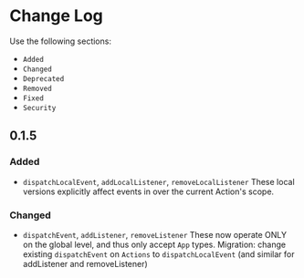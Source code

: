 # Change Log
Use the following sections:
- `Added`
- `Changed`
- `Deprecated`
- `Removed`
- `Fixed`
- `Security`

## 0.1.5
### Added
- `dispatchLocalEvent`, `addLocalListener`, `removeLocalListener`
     These local versions explicitly affect events in over the current Action's scope.

### Changed
- `dispatchEvent`, `addListener`, `removeListener`
    These now operate ONLY on the global level, and thus only accept `App` types.
    Migration: change existing `dispatchEvent` on `Actions` to `dispatchLocalEvent`
    (and similar for addListener and removeListener) 
